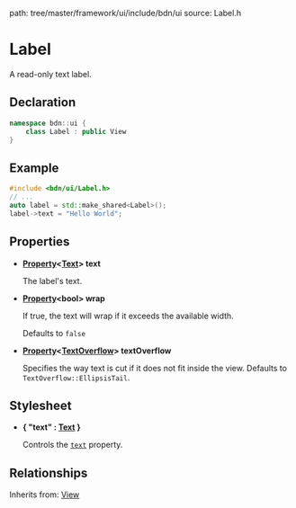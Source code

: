 path: tree/master/framework/ui/include/bdn/ui
source: Label.h

# Label

A read-only text label.

## Declaration

```C++
namespace bdn::ui {
	class Label : public View
}
```

## Example

```C++
#include <bdn/ui/Label.h>
// ...
auto label = std::make_shared<Label>();
label->text = "Hello World";
```

## Properties

* **[Property](../foundation/property.md)<[Text](text.md)\> text**

	The label's text.

* **[Property](../foundation/property.md)<bool\> wrap**

	If true, the text will wrap if it exceeds the available width.

	Defaults to `false`

* **[Property](../foundation/property.md)<[TextOverflow](text_overflow.md)\> textOverflow**

	Specifies the way text is cut if it does not fit inside the view.
	Defaults to `TextOverflow::EllipsisTail`.

## Stylesheet

* **{ "text" : [Text](text.md) }**

	Controls the [`text`](#properties) property.

## Relationships

Inherits from: [View](view.md)
 